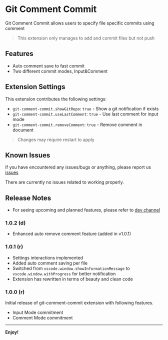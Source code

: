 # Git Comment Commit

Git Comment Commit allows users to specify file specific commits using comment

> This extension only manages to add and commit files but not push

## Features

- Auto comment save to fast commit
- Two different commit modes, Input&Comment

## Extension Settings

This extension contributes the following settings:

- `git-comment-commit.showGitRepo`: `true` - Show a git notification if exists
- `git-comment-commit.useLastComment`: `true` - Use last comment for input mode
- `git-comment-commit.removeComment`: `true` - Remove comment in document

> Changes may require restart to apply

## Known Issues

If you have encountered any issues/bugs or anything, please report us [issues](https://github.com/iPatavatsizz/git-comment-commit/issues)

There are currently no issues related to working properly.

## Release Notes

- For seeing upcoming and planned features, please refer to [dev channel](https://github.com/iPatavatsizz/git-comment-commit/tree/dev)

### 1.0.2 (d)

- Enhanced auto remove comment feature (added in v1.0.1)

### 1.0.1 (r)

- Settings interactions implemented
- Added auto comment saving per file
- Switched from `vscode.window.showInformationMessage` to `vscode.window.withProgress` for better notification
- Extension has rewritten in terms of beauty and clean code

### 1.0.0 (r)

Initial release of git-comment-commit extension with following features.

- Input Mode commitment
- Comment Mode commitment

---

**Enjoy!**
